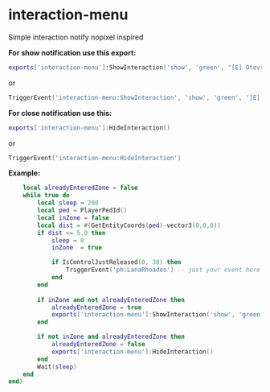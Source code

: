 # interaction-menu
Simple interaction notify nopixel inspired

**For show notification use this export:**

```lua
exports['interaction-menu']:ShowInteraction('show', 'green', "[E] Otevřít banku")
```

or

```lua
TriggerEvent('interaction-menu:ShowInteraction', 'show', 'green', '[E] Otevřít banku")
```

**For close notification use this:**
```lua
exports['interaction-menu']:HideInteraction()
```

or

```lua
TriggerEvent('interaction-menu:HideInteraction')
```



**Example:**

```lua
    local alreadyEnteredZone = false
    while true do
        local sleep = 200
        local ped = PlayerPedId()
        local inZone = false
        local dist = #(GetEntityCoords(ped)-vector3(0,0,0))
        if dist <= 5.0 then
            sleep = 0
            inZone  = true

            if IsControlJustReleased(0, 38) then
                TriggerEvent('ph:LanaRhoades') -- just your event here :D
            end
        end
        
        if inZone and not alreadyEnteredZone then
            alreadyEnteredZone = true
            exports['interaction-menu']:ShowInteraction('show', 'green', "[E] Otevřít banku")
        end

        if not inZone and alreadyEnteredZone then
            alreadyEnteredZone = false
            exports['interaction-menu']:HideInteraction()
        end
        Wait(sleep)
    end
end)
```


